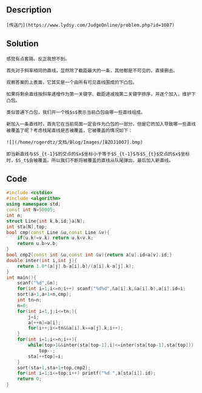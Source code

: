 ## Description

	[传送门](https://www.lydsy.com/JudgeOnline/problem.php?id=1007)





## Solution

	感觉有点套路，反正我想不到。

	首先对于斜率相同的直线，显然除了截距最大的一条，其他都是不可见的，直接删去。

	观察答案的上表面，它其实是一个由所有可见直线围成的下凸包。

	如果将剩余直线按斜率递增作为第一关键字、截距递减按第二关键字排序，并逐个加入，维护下凸包。

	类似普通下凸包，我们开一个栈$s$表示当前凸包由哪一些直线组成。

	新加入一条直线时，首先它在当前局面一定会作为凸包的一部分。但是它的加入导致哪一些直线被覆盖了呢？考虑栈尾直线是否被覆盖，它被覆盖的情况如下：

	![](/home/rogerdtz/文档/Blog/Images/[BZOJ1007].bmp)

	即当新直线与$S_{t-1}$的交点的$x$坐标小于等于$S_{t-1}$与$S_{t}$交点的$x$坐标时，$S_t$会被覆盖。所以我们不断将被覆盖的直线从队尾弹出，最后加入新直线。





## Code

```c++
#include <cstdio>
#include <algorithm>
using namespace std;
const int N=50005;
int n;
struct Line{int k,b,id;}a[N];
int sta[N],top;
bool cmp(const Line &u,const Line &v){
	if(u.k!=v.k) return u.k<v.k;
	return u.b>v.b;
}
bool cmp2(const int &u,const int &v){return a[u].id<a[v].id;}
double inter(int i,int j){
	return 1.0*(a[j].b-a[i].b)/(a[i].k-a[j].k);	
}
int main(){
	scanf("%d",&n);
	for(int i=1;i<=n;i++) scanf("%d%d",&a[i].k,&a[i].b),a[i].id=i;
	sort(a+1,a+1+n,cmp);
	int tn=n;
	n=0;
	for(int i=1,j;i<=tn;){
		j=i;	
		a[++n]=a[i];
		for(i++;i<=tn&&a[i].k==a[j].k;i++);
	}
	for(int i=1;i<=n;i++){
		while(top>1&&inter(sta[top-1],i)<=inter(sta[top-1],sta[top]))
			top--;
		sta[++top]=i;							
	}
	sort(sta+1,sta+1+top,cmp2);
	for(int i=1;i<=top;i++) printf("%d ",a[sta[i]].id);
	return 0;
}
```

